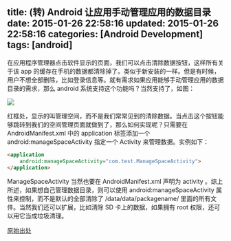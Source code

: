 title: (转) Android 让应用手动管理应用的数据目录
date: 2015-01-26 22:58:16
updated: 2015-01-26 22:58:16
categories: [Android Development]
tags: [android]
---

在应用程序管理器点击软件显示的页面，我们可以点击清除数据按钮，这样所有关于该 app 的缓存在手机的数据都清除掉了。类似于新安装的一样。但是有时候，用户不想全部删除，比如登录信息等。就有需求如果应用能够手动管理应用的数据目录的需求，那么 android 系统支持这个功能吗？当然支持了，如图：

![](http://7u2hy4.com1.z0.glb.clouddn.com/android/manage-app-data/1.png)

红框处，显示的叫管理空间，而不是我们常常见到的清除数据。当点击这个按钮能够跳转到我们的空间管理页面就做到了，那么如何实现呢？只需要在 AndroidManifest.xml 中的 application 标签添加一个 android:manageSpaceActivity 指定一个 Activity 来管理数据。实例如下：

```html
<application 
    android:manageSpaceActivity="com.test.ManageSpaceActivity"> 
</application> 
```

ManageSpaceActivity 当然也要在 AndroidManifest.xml 声明为 activity 。综上所述，如果想自己管理数据目录，则可以使用 android:manageSpaceActivity 属性来控制，而不是默认的全部清除了 /data/data/packagename/ 里面的所有文件。当然我们还可以扩展，比如清除 SD 卡上的数据，如果拥有 root 权限，还可以用它当成垃圾清理。

[原始出处](http://blog.csdn.net/mingli198611/article/details/22671919 "原始出处")

